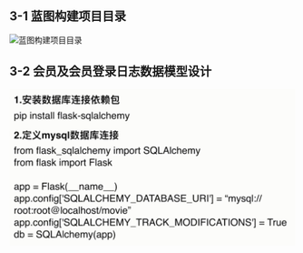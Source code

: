 ## 3-1 蓝图构建项目目录
![蓝图构建项目目录](https://raw.githubusercontent.com/ze25800000/movie-flask/master/pic/%E8%93%9D%E5%9B%BE%E6%9E%84%E5%BB%BA%E9%A1%B9%E7%9B%AE%E7%9B%AE%E5%BD%95.jpg)
## 3-2 会员及会员登录日志数据模型设计
![会员及会员登录日志数据模型设计](https://github.com/ze25800000/movie-flask/blob/master/pic/%E4%BC%9A%E5%91%98%E5%8F%8A%E4%BC%9A%E5%91%98%E7%99%BB%E5%BD%95%E6%97%A5%E5%BF%97%E6%95%B0%E6%8D%AE%E6%A8%A1%E5%9E%8B%E8%AE%BE%E8%AE%A1.jpg?raw=true)
